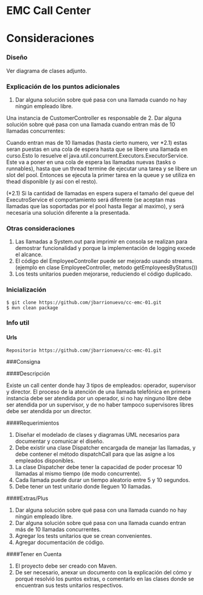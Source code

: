 EMC Call Center
===============

# Consideraciones

### Diseño
Ver diagrama de clases adjunto.
### Explicación de los puntos adicionales
1. Dar alguna solución sobre qué pasa con una llamada cuando no hay ningún empleado libre.

Una instancia de CustomerController es responsable de 
2. Dar alguna solución sobre qué pasa con una llamada cuando entran más de 10 llamadas concurrentes:

Cuando entran mas de 10 llamadas (hasta cierto numero, ver *2.1) estas seran puestas en una cola de espera hasta que se libere una llamada en curso.Esto lo resuelve el java.util.concurrent.Executors.ExecutorService. Este va a poner en una cola de espera las llamadas nuevas (tasks o runnables), hasta que un thread termine de ejecutar una tarea y se libere un slot del pool. Entonces se ejecuta la primer tarea en la queue y se utiliza en thead disponible (y asi con el resto).

(*2.1) Si la cantidad de llamadas en espera supera el tamaño del queue del ExecutroService el comportamiento será diferente (se aceptan mas llamadas que las soportadas por el pool hasta llegar al maximo), y será necesaria una solución diferente a la presentada.


### Otras consideraciones
1. Las llamadas a System.out para imprimir en consola se realizan para demostrar funcionalidad y porque la implementación de logging excede el alcance.  
2. El código del EmployeeController puede ser mejorado usando streams. (ejemplo en clase EmployeeController, metodo getEmployeesByStatus())
3. Los tests unitarios pueden mejorarse, reduciendo el código duplicado.

### Inicialización

```
$ git clone https://github.com/jbarrionuevo/cc-emc-01.git
$ mvn clean package

```

### Info util

#### Urls

```
Repositorio https://github.com/jbarrionuevo/cc-emc-01.git
```

###Consigna

####Descripción

Existe un call center donde hay 3 tipos de empleados: operador,
supervisor y director. El proceso de la atención de una llamada
telefónica en primera instancia debe ser atendida por un operador, si
no hay ninguno libre debe ser atendida por un supervisor, y de no
haber tampoco supervisores libres debe ser atendida por un director.

####Requerimientos

1. Diseñar el modelado de clases y diagramas UML necesarios
para documentar y comunicar el diseño.
2. Debe existir una clase Dispatcher encargada de manejar las
llamadas, y debe contener el método dispatchCall para que las
asigne a los empleados disponibles.
3. La clase Dispatcher debe tener la capacidad de poder procesar
10 llamadas al mismo tiempo (de modo concurrente).
4. Cada llamada puede durar un tiempo aleatorio entre 5 y 10
segundos.
5. Debe tener un test unitario donde lleguen 10 llamadas.

####Extras/Plus

1. Dar alguna solución sobre qué pasa con una llamada cuando no
hay ningún empleado libre.
2. Dar alguna solución sobre qué pasa con una llamada cuando
entran más de 10 llamadas concurrentes.
3. Agregar los tests unitarios que se crean convenientes.
4. Agregar documentación de código.

####Tener en Cuenta

1. El proyecto debe ser creado con Maven.
2. De ser necesario, anexar un documento con la explicación del
cómo y porqué resolvió los puntos extras, o comentarlo en las
clases donde se encuentran sus tests unitarios respectivos.